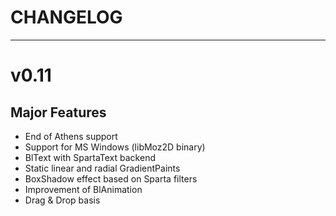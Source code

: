 # CHANGELOG
***

# v0.11
## Major Features
- End of Athens support
- Support for MS Windows (libMoz2D binary)
- BlText with SpartaText backend
- Static linear and radial GradientPaints
- BoxShadow effect based on Sparta filters
- Improvement of BlAnimation
- Drag & Drop basis
